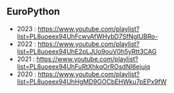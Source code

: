 ## EuroPython
- 2023 : https://www.youtube.com/playlist?list=PL8uoeex94UhFcwvAfWHybD7SfNgIUBRo-
- 2022 : https://www.youtube.com/playlist?list=PL8uoeex94UhE2pLJUo9ouV0h5yRtt3CAG
- 2021 : https://www.youtube.com/playlist?list=PL8uoeex94UhFuRtXhkqOrROsdNI6ejuiq
- 2020 : https://www.youtube.com/playlist?list=PL8uoeex94UhHgMD9GOCbEHWku7pEPx9fW

